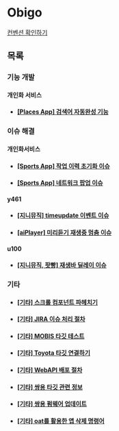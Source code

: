 # Obigo

[컨벤션 확인하기](./convention.md)

## 목록

### 기능 개발

#### 개인화 서비스

- #### [[Places App] 검색어 자동완성 기능](./Obigo_Personal_AutoComplete.md)

### 이슈 해결

#### 개인화서비스

- #### [[Sports App] 작업 이력 초기화 이슈](./Obigo_Personal_Issue1.md)

- #### [[Sports App] 네트워크 팝업 이슈](./Obigo_Personal_Issue2.md)

#### y461

- #### [[지니뮤직] timeupdate 이벤트 이슈](./Obigo_y461_Issue1.md)

- #### [[aiPlayer] 미리듣기 재생중 멈춤 이슈](./Obigo_y461_Issue2.md)

#### u100

- #### [[지니뮤직, 팟빵] 재생바 딜레이 이슈](./Obigo_u100_Issue1.md)


### 기타

- #### [[기타] 스크롤 컴포넌트 파헤치기](./Obigo_Scroll_Component.md)

- #### [[기타] JIRA 이슈 처리 절차](./Obigo_JIRAIssue.md)

- #### [[기타] MOBIS 타깃 테스트](./Obigo_MOBIS_target_test.md)

- #### [[기타] Toyota 타깃 연결하기](./Obigo_Toyota_target.md)

- #### [[기타] WebAPI 배포 절차](./Obigo_webapi_release_flow.md)

- #### [[기타] 쌍용 타깃 관련 정보](./Obigo_Ssangyong_target.md)

- #### [[기타] 쌍용 펌웨어 업데이트](./Obigo_Ssangyong_update.md)

- #### [[기타] oat를 활용한 앱 삭제 명령어](./Obigo_oat_delete.md)

